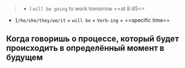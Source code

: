 > - I `will be going` to work tomorrow ==at 8:45==

- `I/he/she/they/we/it` + `will be` + `Verb-ing` + ==specific time==

## Когда говоришь о процессе, который будет происходить в определённый момент в будущем